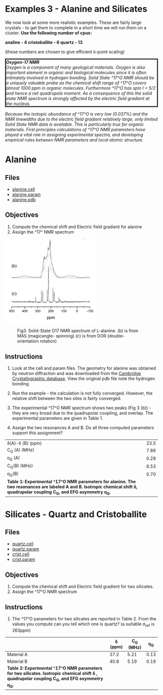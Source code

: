<h1>Examples 3 - Alanine and Silicates</h1>

We now look at some more realistic examples. These are fairly large crystals - to get them
to complete in a short time we will run them on a cluster.
**Use the following number of
cpus:**

**analine - 4 cristoballite - 6 quartz - 13**

(these numbers are chosen to give efficient k-point scaling)

<p style="border-width:3px; border-style:solid;"><i>
<b>Oxygen-17 NMR</b>
<br>
Oxygen is a component of many geological materials. Oxygen is
also important element in organic and biological molecules since it is often intimately involved in hydrogen bonding. Solid State ^17^O NMR should be a uniquely valuable probe as the chemical shift range of ^17^O covers almost 1000 ppm in organic molecules. Furthermore ^17^O has spin I = 5/2 and hence a net quadrupole moment. As a consequence of this the solid state NMR spectrum is strongly affected by the electric
field gradient at the nucleus.

Because the isotopic abundance of ^17^O is very low (0.037%) and the NMR linewidths due to the electric field gradient relatively large, only limited Solid State NMR data is
available. This is particularly true for organic materials. First principles calculations of ^17^O NMR parameters have played a vital role in assigning experimental spectra, and developing empirical rules between NMR  parameters and local atomic structure.</i>
</p>

# Alanine

## Files

* [alanine.cell](alanine/alanine.cell)
* [alanine.param](alanine/alanine.param)
* [alanine.pdb](alanine/alanine.pdb)

## Objectives

1. Compute the chemical shift and Electric field gradient for alanine
2. Assign the ^17^ NMR spectrum

<img alt="Fig3. Solid-State O17 NMR spectrum of L-alanine" src="../../img/nmr_tut3.png" width = "300"/>
<figure fig3>
  <figcaption>Fig3. Solid-State O17 NMR spectrum of L-alanine. (b) is from MAS (magicangle- spinning) (c) is from DOR (double-orientation rotation)</figcaption>
</figure>


## Instructions

1. Look at the cell and param files. The geometry for alanine was obtained by neutron diffraction and was downloaded from the [Cambridge Crystallographic database](https://www.ccdc.cam.ac.uk/). View the original pdb file note the hydrogen bonding

2. Run the example - the calculation is not fully converged. However, the relative shift between the two sites is fairly converged.

3. The experimental ^17^O NMR spectrum shows two peaks (Fig 3 (b)) - they are very broad due to the quadrupolar coupling, and overlap. The experimental parameters are given in Table 1.

4. Assign the two resonances A and B. Do all three computed parameters support this assignment?

| | |
|--|--|
|&#948;(A)-&#948; (B) (ppm)| 23.5|
|C<sub>Q</sub> (A) (MHz)| 7.86|
|&#951;<sub>Q</sub> (A)| 0.28|
|C<sub>Q</sub>(B) (MHz)| 6.53|
|&#951;<sub>Q</sub>(B)| 0.70|
| **Table 1: Experimental ^17^O NMR parameters for alanine. The two resonances are labeled A and B. Isotropic chemical shift &#948;, quadrupolar coupling C<sub>Q</sub>, and EFG asymmetry &#951;<sub>Q</sub>.**||

# Silicates - Quartz and Cristoballite

## Files

* [quartz.cell](silicates/quartz.cell)
* [quartz.param](silicates/quartz.param)
* [crist.cell](silicates/crist.cell)
* [crist.param](silicates/crist.param)



## Objectives

1. Compute the chemical shift and Electric field gradient for two silicates.
2. Assign the ^17^O NMR spectrum

## Instructions

1. The ^17^O parameters for two silicates are reported in Table 2. From the values you compute can you tell which one is quartz? (a suitable &#963;<sub>ref</sub> is 263ppm)




| | &#948; (ppm) | C<sub>Q</sub> (MHz) | &#951;<sub>Q</sub> |
|---|---|---|---|
|Material A| 37.2 | 5.21 | 0.13 |
|Material B| 40.8 | 5.19 | 0.19 |
| **Table 2: Experimental ^17^O NMR parameters for two silicates. Isotropic chemical shift &#948; , quadrupolar coupling C<sub>Q</sub>, and EFG asymmetry &#951;<sub>Q</sub>.** |
